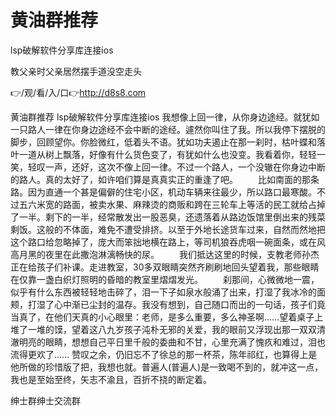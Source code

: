 # 黄油群推荐
lsp破解软件分享库连接ios

教父亲时父亲居然摆手道没空走头

👉/观/看/入/口👉http://d8s8.com

黄油群推荐
lsp破解软件分享库连接ios
我想像上回一律，从你身边途经。就犹如一只路人一律在你身边途经不会中断的途经。遽然你叫住了我。所以我停下摆脱的脚步，回顾望你。你脸微红，低着头不语。犹如功夫遏止在那一刹时，枯叶蝶和落叶一道从树上飘落，好像有什么货色变了，有犹如什么也没变。我看着你，轻轻一笑，轻叹一声，还好，这次不像上回一律。不过一个路人，一个没辙在你身边中断的路人。真的太好了，如许咱们算是真真实正的重逢了吧。
　　比如南面的那条路。因为直通一个甚是偏僻的住宅小区，机动车辆来往最少，所以路口最寒酸。不过五六米宽的路面，被卖水果、麻辣烫的商贩和跨在三轮车上等活的民工就给占掉了一半。剩下的一半，经常散发出一股恶臭，还遗落着从路边饭馆里倒出来的残菜剩饭。这般的不体面，难免不遭受排挤。以至于外地长途货车过来，自然而然地把这个路口给忽略掉了，庞大而笨拙地横在路上，等司机狼吞虎咽一碗面条，或在风高月黑的夜里在此撒泡淋漓畅快的尿。
　　我们抵达这里的时候，支教老师孙杰正在给孩子们补课。走进教室，30多双眼睛突然齐刷刷地回头望着我，那些眼睛在仅靠一盏白织灯照明的昏暗的教室里熠熠发光。
　　刹那间，心微微地一震，似乎有什么东西被轻轻地击碎了，泪一下子如泉水般涌了出来，打湿了我冰冷的面颊，打湿了心中渐已尘封的温存。我没有想到，自己随口而出的一句话，孩子们竟当真了，在他们天真的小心眼里：老师，是多么重要，多么神圣啊……望着桌子上堆了一堆的馍，望着这八九岁孩子沌朴无邪的关爱，我的眼前又浮现出那一双双清澈明亮的眼睛，想想自己平日里千般的委曲和不甘，心里充满了愧疚和难过，泪也流得更欢了……
赞叹之余，仍旧忘不了徐总的那一杯茶，陈年祁红，也算得上是他所做的珍惜版了把，我想也就。普遍人(普遍人)是一致喝不到的，就冲这一点，我也是至始至终，矢志不渝且，百折不挠的断定着。

绅士群绅士交流群
